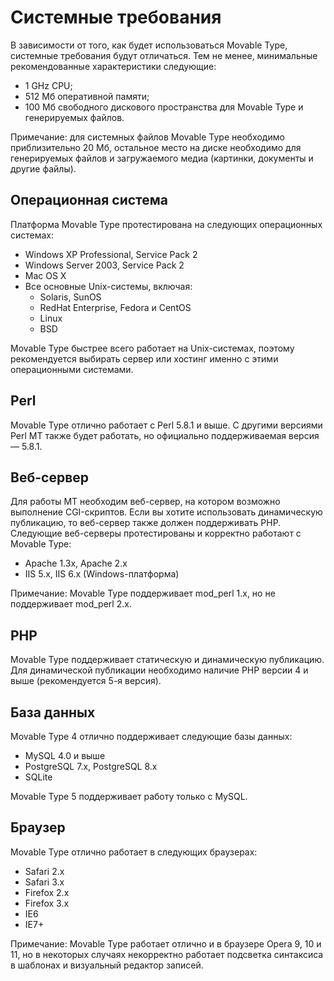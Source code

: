 # Системные требования

В зависимости от того, как будет использоваться Movable Type, системные требования будут отличаться. Тем не менее, минимальные рекомендованные характеристики следующие:

* 1 GHz CPU;
* 512 Мб оперативной памяти;
* 100 Мб свободного дискового пространства для Movable Type и генерируемых файлов.

Примечание: для системных файлов Movable Type необходимо приблизительно 20 Мб, остальное место на диске необходимо для генерируемых файлов и загружаемого медиа (картинки, документы и другие файлы).

## Операционная система 

Платформа Movable Type протестирована на следующих операционных системах:

* Windows XP Professional, Service Pack 2
* Windows Server 2003, Service Pack 2
* Mac OS X 
* Все основные Unix-системы, включая: 
    * Solaris, SunOS
    * RedHat Enterprise, Fedora и CentOS
    * Linux
    * BSD

Movable Type быстрее всего работает на Unix-системах, поэтому рекомендуется выбирать сервер или хостинг именно с этими операционными системами.

## Perl 

Movable Type отлично работает с Perl 5.8.1 и выше. С другими версиями Perl MT также будет работать, но официально поддерживаемая версия — 5.8.1.

## Веб-сервер 

Для работы MT необходим веб-сервер, на котором возможно выполнение CGI-скриптов. Если вы хотите использовать динамическую публикацию, то веб-сервер также должен поддерживать PHP. Следующие веб-серверы протестированы и корректно работают с Movable Type:

* Apache 1.3x, Apache 2.x
* IIS 5.x, IIS 6.x (Windows-платформа)

Примечание: Movable Type поддерживает mod_perl 1.x, но не поддерживает mod_perl 2.x.

## PHP 

Movable Type поддерживает статическую и динамическую публикацию. Для динамической публикации необходимо наличие PHP версии 4 и выше (рекомендуется 5-я версия).

## База данных 

Movable Type 4 отлично поддерживает следующие базы данных:

* MySQL 4.0 и выше
* PostgreSQL 7.x, PostgreSQL 8.x
* SQLite

Movable Type 5 поддерживает работу только с MySQL.

## Браузер 

Movable Type отлично работает в следующих браузерах:

* Safari 2.x
* Safari 3.x
* Firefox 2.x
* Firefox 3.x
* IE6
* IE7+

Примечание: Movable Type работает отлично и в браузере Opera 9, 10 и 11, но в некоторых случаях некорректно работает подсветка синтаксиса в шаблонах и визуальный редактор записей.
